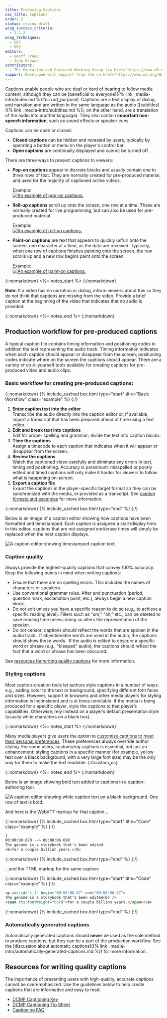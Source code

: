 ```yaml
---
title: Producing Captions
nav_title: Captions
order: 2
status: review-draft
wcag_success_criteria:
  - 1.2.2
wcag_techniques:
  - G87
  - G93
editors:
  - Geoff Freed
  - Judy Brewer
contributors:
  - The Education and Outreach Working Group (<a href="https://www.w3.org/WAI/EO/">EOWG</a>)
support: Developed with support from the <a href="https://www.w3.org/WAI/WCAGTA/">U.S. Access Board, WCAG TA Project</a>
---
```


Captions enable people who are deaf or hard of hearing to follow media content, although they can be [beneficial to everyone]({% link _media-intro/index.md %}#cc+ad_purpose). Captions are a text display of dialog and narration and are written in the same language as the audio ([subtitles]({% link _media-intro/subtitles.md %}), on the other hand, are a translation of the audio into another language). They also contain **important non-speech information**, such as sound effects or speaker cues.

Captions can be open or closed:

-   **Closed captions** can be hidden and revealed by users, typically
    by operating a button or menu on the player's control bar.
-   **Open captions** are continually displayed and cannot be turned off.

There are three ways to present captions to viewers:

-   **Pop-on captions** appear in discrete blocks and usually
    contain one to three rows of text. They are normally created for
    pre-produced material, and used for the majority of captioned
    online videos.

    Example:<br>
    [![An example of pop-on captions.]({{site.github.url}}/media-intro/img/cc_perspectives.png)](https://www.w3.org/WAI/perspectives/captions.html)
-   **Roll-up captions** scroll up onto the
    screen, one row at a time. These are normally created for live programming, but can
    also be used for pre-produced material.

    Example:<br>
    [![An example of roll-up captions.]({{site.github.url}}/media-intro/img/roll-up.png)](http://ncamftp.wgbh.org/sp/wai/roll-up_cc.mp4)
-   **Paint-on captions** are text that appears to quickly unfurl onto the screen, one character at a time, as the data are received. Typically, when one row of captions finishes painting onto the screen, the row scrolls up and a new row begins paint onto the screen.

    Example:<br>
    [![An example of paint-on captions.]({{site.github.url}}/media-intro/img/paint-on.png)](http://ncamftp.wgbh.org/sp/wai/paint-on_cc.mp4)

{::nomarkdown}
<%= notes_start %>
{:/nomarkdown}

**Note:** If a video has no narration or dialog, inform viewers about this so they do not think that captions are missing from the video. Provide a brief caption at the beginning of the video that indicates that no audio is provided.

{::nomarkdown}
<%= notes_end %>
{:/nomarkdown}

## Production workflow for pre-produced captions

A typical caption file contains timing information and positioning codes in addition the text representing the audio track. Timing information indicates when each caption should appear or disappear from the screen; positioning codes indicate where on the screen the captions should appear.  There are
a variety of do-it-yourself tools available for creating captions for pre-produced video and audio clips.

### Basic workflow for creating pre-produced captions:

{::nomarkdown}
{% include_cached box.html type="start" title="Basic Workflow" class="example" %}
{:/}

1.  **Enter caption text into the editor**<br>
    Transcribe the audio directly into the caption editor or, if
    available, import a transcript that has been prepared ahead of time using a text editor.
2.  **Edit and break text into captions**<br>
    Edit for proper spelling and grammar; divide the text into caption
    blocks.
3.  **Time the captions**<br>
    Assign a timecode to each caption that indicates when it will appear
    or disappear from the screen.
4.  **Review the captions**<br>
    Watch the captioned video carefully and eliminate any errors in text, timing and positioning.
    Accuracy is paramount: misspelled or poorly edited and timed
    captions will only make it harder for viewers to follow what is
    happening on-screen.
5.  **Export a caption file**<br>
    Export the captions in the player-specific target format so they can be synchronized with the media, or provided as a transcript. See [caption formats and
    examples](formats.html) for more information.

{::nomarkdown}
{% include_cached box.html type="end" %}
{:/}


Below is an image of a caption editor showing how captions have been
formatted and timestamped. Each caption is assigned a start/display time. In this editor, captions that are not assigned end/erase times will simply be replaced when the next caption displays.

![A caption editor showing timestamped caption text.]({{site.github.url}}/media-intro/img/timecodes.png)

### Caption quality

Always provide the highest-quality captions that convey 100% accuracy.
Keep the following points in mind when writing
captions:

-   Ensure that there are no spelling errors. This includes the names of
    characters or speakers.
-   Use conventional grammar rules. After end punctuation (period,
    question mark, exclamation point, etc.), always begin a new caption block.
-   Do not edit unless you have a specific reason to do so (e.g., to
    achieve a specific reading level). Fillers such as "um," "ah," etc.,
    can be deleted to save reading time unless doing so alters the
    representation of the speaker.
-   Do not censor: captions should reflect the words that are spoken in the audio track.  If objectionable words are used in the audio, the captions should show those words.  If the audio is edited to obscure a specific word or phrase (e.g., "bleeped" audio), the captions should reflect the fact that a word or phrase has been obscured.

See [resources for writing quality captions](#resources-for-writing-quality-captions) for more
information.

### Styling captions

Most caption-creation tools let authors style captions in a number of ways: e.g., adding color to the text or background, specifying different font faces and sizes. However, support in browsers and other media players for styling information is inconsistent and is at times unreliable. If the media is being produced for a specific player, style the captions to that player’s capabilities.  Otherwise, rely instead on a player’s default presentation style (usually white characters on a black box).

{::nomarkdown}
<%= notes_start %>
{:/nomarkdown}

Many media players give users the option to [customize captions to meet their personal preferences](playing.html#user-customization-of-captions). These preferences always override author styling. For some users, customizing captions is essential, not just an enhancement: styling captions in a specific manner (for example, yellow text over a black background, with a very large font size) may be the only way for them to make the text readable.
{:#custom_cc}

{::nomarkdown}
<%= notes_end %>
{:/nomarkdown}

Below is an image showing bold text added to captions in a
caption-authoring tool.

![A caption editor showing white caption text on a black background. One
row of text is bold.](text_bold.png)

And here is the WebVTT markup for that caption…

{::nomarkdown}
{% include_cached box.html type="start" title="Code" class="example" %}
{:/}

~~~html
1
00:00:00.670 --> 00:00:06.680
The genome is a storybook that's been edited
<b>for a couple billion years.</b>
~~~

{::nomarkdown}
{% include_cached box.html type="end" %}
{:/}

…and the TTML markup for the same caption:

{::nomarkdown}
{% include_cached box.html type="start" title="Code" class="example" %}
{:/}

~~~html
<p xml:id="s_1" begin="00:00:00.67" end="00:00:06.67">
The genome is a storybook that's been edited<br />
<span tts:fontWeight="bold">for a couple billion years.</span></p>
~~~

{::nomarkdown}
{% include_cached box.html type="end" %}
{:/}

### Automatically generated captions

Automatically generated captions should **never** be used as the sole method to produce captions, but they can be a part of the production workflow. See the [discussion about automatic captions]({% link _media-intro/automatically-generated-captions.md %}) for more information.

## Resources for writing quality captions

The importance of presenting users with high-quality, accurate captions
cannot be overemphasized. Use the guidelines below to help create
captions that are informative and easy to read.

-   [<abbr title="Described and Captioned Media Program">DCMP</abbr> Captioning
    Key](http://www.captioningkey.org/quality_captioning.html)
-   [<abbr title="Described and Captioned Media Program">DCMP</abbr> Captioning Tip Sheet](https://www.dcmp.org/ai/225/)
-   [Captioning FAQ](http://main.wgbh.org/wgbh/pages/mag/services/captioning/faq/sugg-styles-conv-faq.html)

